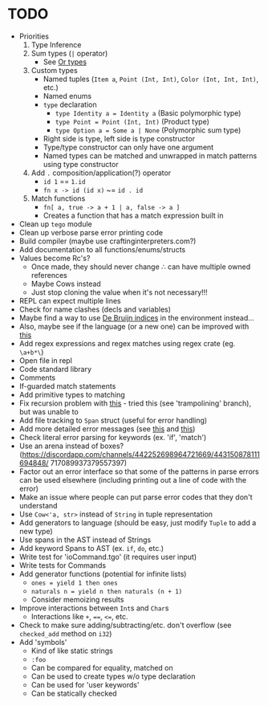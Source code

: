 # TODO

* Priorities
  1. Type Inference
  2. Sum types (`|` operator)
     * See [Or types](http://journal.stuffwithstuff.com/2010/08/23/void-null-maybe-and-nothing/)
  3. Custom types
     * Named tuples (`Item a`, `Point (Int, Int)`, `Color (Int, Int, Int)`, etc.)
     * Named enums
     * `type` declaration
       * `type Identity a = Identity a` (Basic polymorphic type)
       * `type Point = Point (Int, Int)` (Product type)
       * `type Option a = Some a | None` (Polymorphic sum type)
     * Right side is type, left side is type constructor
     * Type/type constructor can only have one argument
     * Named types can be matched and unwrapped in match patterns using type constructor
  4. Add `.` composition/application(?) operator
     * `id 1` == `1.id`
     * `fn x -> id (id x)` ~= `id . id`
  5. Match functions
     * `fn[ a, true -> a + 1 | a, false -> a ]`
     * Creates a function that has a match expression built in
* Clean up `tego` module
* Clean up verbose parse error printing code
* Build compiler (maybe use craftinginterpreters.com?)
* Add documentation to all functions/enums/structs
* Values become Rc's?
  * Once made, they should never change ∴ can have multiple owned references
  * Maybe Cows instead
  * Just stop cloning the value when it's not necessary!!!
* REPL can expect multiple lines
* Check for name clashes (decls and variables)
* Maybe find a way to use [De Bruijn indices](https://en.wikipedia.org/wiki/De_Bruijn_index) in the environment instead...
* Also, maybe see if the language (or a new one) can be improved with [this](http://willcrichton.net/notes/type-level-programming/)
* Add regex expressions and regex matches using regex crate (eg. `\a+b*\`)
* Open file in repl
* Code standard library
* Comments
* If-guarded match statements
* Add primitive types to matching
* Fix recursion problem with [this](https://www.reddit.com/r/ProgrammingLanguages/comments/gkx10d/recursion_without_stack_overflow/) - tried this (see 'trampolining' branch), but was unable to
* Add file tracking to `Span` struct (useful for error handling)
* Add more detailed error messages (see [this](https://elm-lang.org/news/compiler-errors-for-humans) and [this](https://blog.rust-lang.org/2016/08/10/Shape-of-errors-to-come.html))
* Check literal error parsing for keywords (ex. 'if', 'match')
* Use an arena instead of boxes? (https://discordapp.com/channels/442252698964721669/443150878111694848/
717089937379557397)
* Factor out an error interface so that some of the patterns in parse errors can be used elsewhere (including printing out a line of code with the error)
* Make an issue where people can put parse error codes that they don't understand
* Use `Cow<'a, str>` instead of `String` in tuple representation
* Add generators to language (should be easy, just modify `Tuple` to add a new type)
* Use spans in the AST instead of Strings
* Add keyword Spans to AST (ex. `if`, `do`, etc.)
* Write test for 'ioCommand.tgo' (it requires user input)
* Write tests for Commands
* Add generator functions (potential for infinite lists)
  * `ones = yield 1 then ones`
  * `naturals n = yield n then naturals (n + 1)`
  * Consider memoizing results
* Improve interactions between `Int`s and `Char`s
  * Interactions like `+`, `==`, `<=`, etc.
* Check to make sure adding/subtracting/etc. don't overflow (see `checked_add` method on `i32`)
* Add 'symbols'
  * Kind of like static strings
  * `:foo`
  * Can be compared for equality, matched on
  * Can be used to create types w/o type declaration
  * Can be used for 'user keywords'
  * Can be statically checked